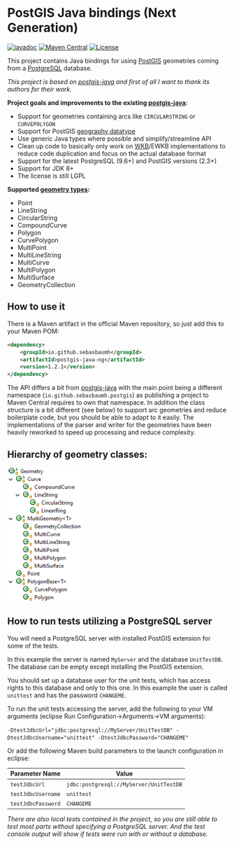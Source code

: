 # PostGIS Java bindings (Next Generation) #

[![javadoc](https://javadoc.io/badge2/io.github.sebasbaumh/postgis-java-ng/javadoc.svg)](https://javadoc.io/doc/io.github.sebasbaumh/postgis-java-ng/latest/index.html)
[![Maven Central](https://img.shields.io/maven-central/v/io.github.sebasbaumh/postgis-java-ng)](https://search.maven.org/artifact/io.github.sebasbaumh/postgis-java-ng)
[![License](https://img.shields.io/github/license/sebasbaumh/postgis-java-ng.svg)](https://github.com/sebasbaumh/postgis-java-ng/blob/master/LICENSE)

This project contains Java bindings for using [PostGIS](https://postgis.net/) geometries coming from a [PostgreSQL](https://www.postgresql.org/) database.

*This project is based on [postgis-java](https://github.com/postgis/postgis-java) and first of all I want to thank its authors for their work.*

**Project goals and improvements to the existing [postgis-java](https://github.com/postgis/postgis-java):**
* Support for geometries containing arcs like `CIRCULARSTRING` or `CURVEPOLYGON`
* Support for PostGIS [geography datatype](https://postgis.net/docs/using_postgis_dbmanagement.html#PostGIS_Geography)
* Use generic Java types where possible and simplify/streamline API
* Clean up code to basically only work on [WKB](https://en.wikipedia.org/wiki/Well-known_text#Well-known_binary)/EWKB implementations to reduce code duplication and focus on the actual database format
* Support for the latest PostgreSQL (9.6+) and PostGIS versions (2.3+)
* Support for JDK 8+
* The license is still LGPL

**Supported [geometry types](https://postgis.net/docs/using_postgis_dbmanagement.html#RefObject):**
* Point
* LineString
* CircularString
* CompoundCurve
* Polygon
* CurvePolygon
* MultiPoint
* MultiLineString
* MultiCurve
* MultiPolygon
* MultiSurface
* GeometryCollection

## How to use it ##
There is a Maven artifact in the official Maven repository, so just add this to your Maven POM:

```xml
<dependency>
	<groupId>io.github.sebasbaumh</groupId>
	<artifactId>postgis-java-ng</artifactId>
	<version>1.2.1</version>
</dependency>
```

The API differs a bit from [postgis-java](https://github.com/postgis/postgis-java) with the main point being a different namespace (`io.github.sebasbaumh.postgis`) as publishing a project to Maven Central requires to own that namespace.
In addition the class structure is a bit different (see below) to support arc geometries and reduce boilerplate code, but you should be able to adapt to it easily.
The implementations of the parser and writer for the geometries have been heavily reworked to speed up processing and reduce complexity.
	
## Hierarchy of geometry classes: ##

![Hierarchy of geometry classes](ClassHierarchy.png)

## How to run tests utilizing a PostgreSQL server ##

You will need a PostgreSQL server with installed PostGIS extension for some of the tests.

In this example the server is named `MyServer` and the database `UnitTestDB`. The database can be empty except installing the PostGIS extension.

You should set up a database user for the unit tests, which has access rights to this database and only to this one.
In this example the user is called `unittest` and has the password `CHANGEME`.

To run the unit tests accessing the server, add the following to your VM arguments (eclipse Run Configuration->Arguments->VM arguments):

`-DtestJdbcUrl="jdbc:postgresql://MyServer/UnitTestDB" -DtestJdbcUsername="unittest" -DtestJdbcPassword="CHANGEME"`

Or add the following Maven build parameters to the launch configuration in eclipse:

|Parameter Name|Value|
|--------------|-----|
|`testJdbcUrl`|`jdbc:postgresql://MyServer/UnitTestDB`|
|`testJdbcUsername`|`unittest`|
|`testJdbcPassword`|`CHANGEME`|

*There are also local tests contained in the project, so you are still able to test most parts without specifying a PostgreSQL server. And the test console output will show if tests were run with or without a database.*
